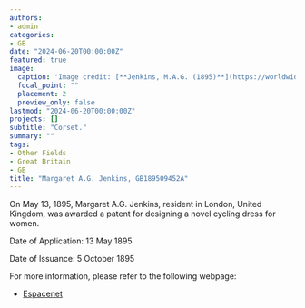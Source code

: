 ```yaml
---
authors:
- admin
categories:
- GB
date: "2024-06-20T00:00:00Z"
featured: true
image:
  caption: 'Image credit: [**Jenkins, M.A.G. (1895)**](https://worldwide.espacenet.com/patent/search/family/035245041/publication/GB189509452A?q=pn%3D%20GB189509452A)'
  focal_point: ""
  placement: 2
  preview_only: false
lastmod: "2024-06-20T00:00:00Z"
projects: []
subtitle: "Corset."
summary: ""
tags:
- Other Fields
- Great Britain
- GB 
title: "Margaret A.G. Jenkins, GB189509452A"
---
```

On May 13, 1895, Margaret A.G. Jenkins, resident in London, United Kingdom, was awarded a patent for designing a novel cycling dress for women.

Date of Application: 13 May 1895

Date of Issuance: 5 October 1895

For more information, please refer to the following webpage: 

- [Espacenet](https://worldwide.espacenet.com/patent/search/family/035245041/publication/GB189509452A?q=pn%3D%20GB189509452A)
